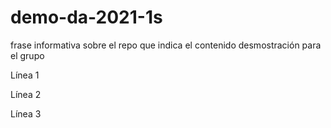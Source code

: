 # demo-da-2021-1s
frase informativa sobre el repo que indica el contenido
desmostración para el grupo


  Línea 1
  
  Línea 2
  
  Línea 3

